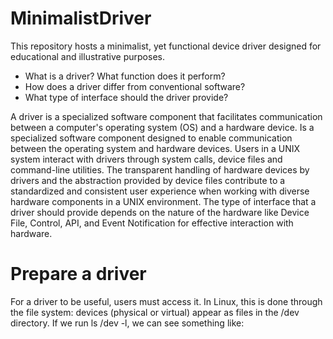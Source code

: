 # MinimalistDriver
 This repository hosts a minimalist, yet functional device driver designed for educational and illustrative purposes.

* What is a driver? What function does it perform?
* How does a driver differ from conventional software?
* What type of interface should the driver provide?

A driver is a specialized software component that facilitates communication between a computer's operating system (OS) and a hardware device. Is a specialized software component designed to enable communication between the operating system and hardware devices. Users in a UNIX system interact with drivers through system calls, device files and command-line utilities. The transparent handling of hardware devices by drivers and the abstraction provided by device files contribute to a standardized and consistent user experience when working with diverse hardware components in a UNIX environment. The type of interface that a driver should provide depends on the nature of the hardware like Device File, Control, API, and Event Notification for effective interaction with hardware.

# Prepare a driver

For a driver to be useful, users must access it. In Linux, this is done through the file system: devices (physical or virtual) appear as files in the /dev directory. If we run ls /dev -l, we can see something like:
